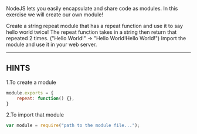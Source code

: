 NodeJS lets you easily encapsulate and share code as modules. In this exercise we will create our own module!

Create a string repeat module that has a repeat function and use it to say hello world twice!
The repeat function takes in a string then return that repeated 2 times. ("Hello World!" -> "Hello World!Hello World!")
Import the module and use it in your web server.

-----------------------------

## HINTS

1.To create a module
```js
module.exports = {
    repeat: function() {},
}
```
2.To import that module
```js
var module = require("path to the module file...");
```
